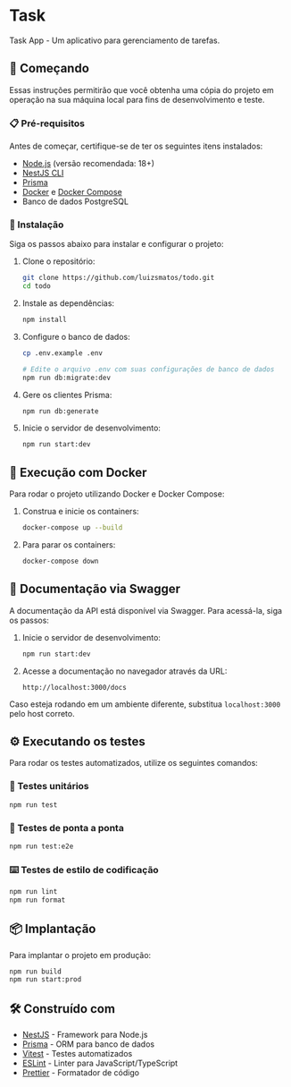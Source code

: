 # Task

Task App - Um aplicativo para gerenciamento de tarefas.

## 🚀 Começando

Essas instruções permitirão que você obtenha uma cópia do projeto em operação na sua máquina local para fins de desenvolvimento e teste.

### 📋 Pré-requisitos

Antes de começar, certifique-se de ter os seguintes itens instalados:

- [Node.js](https://nodejs.org/) (versão recomendada: 18+)
- [NestJS CLI](https://docs.nestjs.com/)
- [Prisma](https://www.prisma.io/)
- [Docker](https://www.docker.com/) e [Docker Compose](https://docs.docker.com/compose/)
- Banco de dados PostgreSQL

### 🔧 Instalação

Siga os passos abaixo para instalar e configurar o projeto:

1. Clone o repositório:
   ```sh
   git clone https://github.com/luizsmatos/todo.git
   cd todo
   ```

2. Instale as dependências:
   ```sh
   npm install
   ```

3. Configure o banco de dados:
   ```sh
   cp .env.example .env

   # Edite o arquivo .env com suas configurações de banco de dados
   npm run db:migrate:dev
   ```

4. Gere os clientes Prisma:
   ```sh
   npm run db:generate
   ```

5. Inicie o servidor de desenvolvimento:
   ```sh
   npm run start:dev
   ```

## 🐳 Execução com Docker

Para rodar o projeto utilizando Docker e Docker Compose:

1. Construa e inicie os containers:
   ```sh
   docker-compose up --build
   ```

2. Para parar os containers:
   ```sh
   docker-compose down
   ```

## 📄 Documentação via Swagger

A documentação da API está disponível via Swagger. Para acessá-la, siga os passos:

1. Inicie o servidor de desenvolvimento:
   ```sh
   npm run start:dev
   ```

2. Acesse a documentação no navegador através da URL:
   ```
   http://localhost:3000/docs
   ```

Caso esteja rodando em um ambiente diferente, substitua `localhost:3000` pelo host correto.

## ⚙️ Executando os testes

Para rodar os testes automatizados, utilize os seguintes comandos:

### 🧪 Testes unitários

```sh
npm run test
```

### 🔩 Testes de ponta a ponta

```sh
npm run test:e2e
```

### ⌨️ Testes de estilo de codificação

```sh
npm run lint
npm run format
```

## 📦 Implantação

Para implantar o projeto em produção:

```sh
npm run build
npm run start:prod
```

## 🛠️ Construído com

* [NestJS](https://nestjs.com/) - Framework para Node.js
* [Prisma](https://www.prisma.io/) - ORM para banco de dados
* [Vitest](https://vitest.dev/) - Testes automatizados
* [ESLint](https://eslint.org/) - Linter para JavaScript/TypeScript
* [Prettier](https://prettier.io/) - Formatador de código